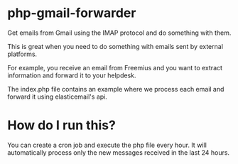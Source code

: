 # php-gmail-forwarder
Get emails from Gmail using the IMAP protocol and do something with them.

This is great when you need to do something with emails sent by external platforms.

For example, you receive an email from Freemius and you want to extract information and forward it to your helpdesk.

The index.php file contains an example where we process each email and forward it using elasticemail's api.

# How do I run this?

You can create a cron job and execute the php file every hour. It will automatically process only the new messages received in the last 24 hours.
